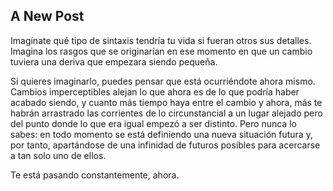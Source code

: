 ## A New Post

Imagínate qué tipo de sintaxis tendría tu vida si fueran otros sus detalles. Imagina los rasgos que se originarían en ese momento en que un cambio tuviera una deriva que empezara siendo pequeña.

Si quieres imaginarlo, puedes pensar que está ocurriéndote ahora mismo. Cambios imperceptibles alejan lo que ahora es de lo que podría haber acabado siendo, y cuanto más tiempo haya entre el cambio y ahora, más te habrán arrastrado las corrientes de lo circunstancial a un lugar alejado pero del punto donde lo que era igual empezó a ser distinto. Pero nunca lo sabes: en todo momento se está definiendo una nueva situación futura y, por tanto, apartándose de una infinidad de futuros posibles para acercarse a tan solo uno de ellos.

Te está pasando constantemente, ahora.
